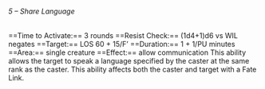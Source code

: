 ###### 5 – Share Language
==Time to Activate:== 3 rounds
==Resist Check:== (1d4+1)d6 vs WIL negates
==Target:== LOS 60 + 15/F’
==Duration:== 1 + 1/PU minutes
==Area:== single creature
==Effect:== allow communication
This ability allows the target to speak a language specified by the caster at the same rank as the caster. This ability affects both the caster and target with a Fate Link.
